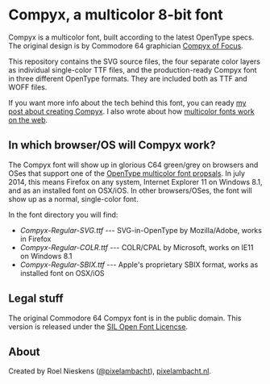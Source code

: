 # Compyx, a multicolor 8-bit font

Compyx is a multicolor font, built according to the latest OpenType specs. The original design is by Commodore 64 graphician [Compyx of Focus](http://csdb.dk/scener/?id=1190).

This repository contains the SVG source files, the four separate color layers as individual single-color TTF files, and the production-ready Compyx font in three different OpenType formats. They are included both as TTF and WOFF files.

If you want more info about the tech behind this font, you can ready [my post about creating Compyx](http://www.pixelambacht.nl/2014/compyx-a-multicolor-8bit-font/). I also wrote about how [multicolor fonts work on the web](http://www.pixelambacht.nl/2014/multicolor-fonts/).

## In which browser/OS will Compyx work?

The Compyx font will show up in glorious C64 green/grey on browsers and OSes that support one of the [OpenType multicolor font propsals](http://www.pixelambacht.nl/2014/multicolor-fonts/). In july 2014, this means Firefox on any system, Internet Explorer 11 on Windows 8.1, and as an installed font on OSX/iOS. In other browsers/OSes, the font will show up as a normal, single-color font.

In the font directory you will find:

* *Compyx-Regular-SVG.ttf* --- SVG-in-OpenType by Mozilla/Adobe, works in Firefox 
* *Compyx-Regular-COLR.ttf* --- COLR/CPAL by Microsoft, works on IE11 on Windows 8.1 
* *Compyx-Regular-SBIX.ttf* --- Apple's proprietary SBIX format, works as installed font on OSX/iOS

## Legal stuff

The original Commodore 64 Compyx font is in the public domain. This version is released under the [SIL Open Font Licencse](http://scripts.sil.org/cms/scripts/page.php?site_id=nrsi&id=OFL).

## About

Created by Roel Nieskens ([@pixelambacht](https://twitter.com/pixelambacht)), [pixelambacht.nl](http://pixelambacht.nl).